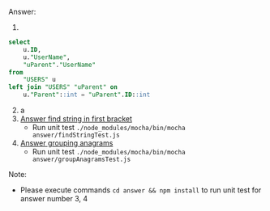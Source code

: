 Answer:

1. 
```sql
select
	u.ID,
	u."UserName",
	"uParent"."UserName"
from
	"USERS" u
left join "USERS" "uParent" on
	u."Parent"::int = "uParent".ID::int
```

2. a
3. [Answer find string in first bracket](https://github.com/rustamin/backend-nodejs/blob/master/answer/findString.js)
   - Run unit test `./node_modules/mocha/bin/mocha answer/findStringTest.js`
4. [Answer grouping anagrams](https://github.com/rustamin/backend-nodejs/blob/master/answer/groupAnagrams.js)
   - Run unit test `./node_modules/mocha/bin/mocha answer/groupAnagramsTest.js`


Note: 
- Please execute commands `cd answer && npm install` to run unit test for answer number 3, 4
